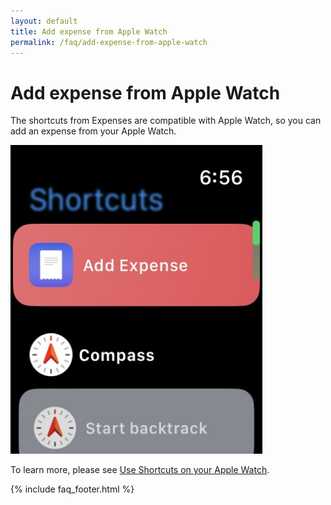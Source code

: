 ```yaml
---
layout: default
title: Add expense from Apple Watch
permalink: /faq/add-expense-from-apple-watch
---
```


# Add expense from Apple Watch

The shortcuts from Expenses are compatible with Apple Watch, so you can add an expense from your Apple Watch.

<img src="../../assets/faq/add-expense-from-apple-watch/add-expense-from-apple-watch.jpg" width="80%">

To learn more, please see [Use Shortcuts on your Apple Watch](https://support.apple.com/guide/watch/use-shortcuts-apd99050d435/watchos).

{% include faq_footer.html %}
